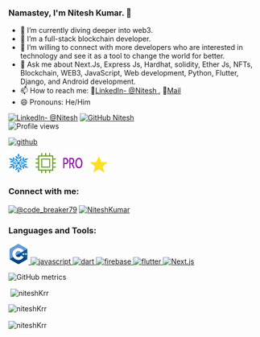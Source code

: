 ### Namastey, I'm Nitesh Kumar. 🙏


- 🔭 I’m currently diving deeper into web3.
- 🌱 I’m a full-stack blockchain developer. 
- 🤔 I’m willing to connect with more developers who are interested in technology and see it as a tool to change the world for better.
- 💬 Ask me about Next.Js, Express Js, Hardhat, solidity, Ether Js, NFTs, Blockchain, WEB3, JavaScript, Web development, Python, Flutter,  Django, and  Android development.
- 📫 How to reach me:  📧[LinkedIn- @Nitesh ](https://www.linkedin.com/in/nitesh-kumar-57b598204/) , 📧[Mail](mailto:nkumar35101@gmail.com)
- 😄 Pronouns: He/Him

 [![LinkedIn- @Nitesh ](https://img.shields.io/badge/-Nitesh-blue?style=flat-square&logo=Linkedin&logoColor=white&link=https://www.linkedin.com/in/nitesh-kumar-57b598204/)](https://www.linkedin.com/in/nitesh-kumar-57b598204/)
[![GitHub Nitesh](https://img.shields.io/github/followers/niteshKrr?label=follow&style=social)](https://github.com/niteshKrr)
<br/> 
![Profile views](https://gpvc.arturio.dev/niteshKrr)  


[<img src='https://cdn.jsdelivr.net/npm/simple-icons@3.0.1/icons/github.svg' alt='github' height='40'>](https://github.com/niteshKrr)  

<a href='https://archiveprogram.github.com/'><img src='https://raw.githubusercontent.com/acervenky/animated-github-badges/master/assets/acbadge.gif' width='40' height='40'></a> <a href='https://docs.github.com/en/developers'><img src='https://raw.githubusercontent.com/acervenky/animated-github-badges/master/assets/devbadge.gif' width='40' height='40'></a> <a href='https://github.com/pricing'><img src='https://raw.githubusercontent.com/acervenky/animated-github-badges/master/assets/pro.gif' width='40' height='40'></a> <a href='https://stars.github.com/'><img src='https://raw.githubusercontent.com/acervenky/animated-github-badges/master/assets/starbadge.gif' width='35' height='35'></a> 


<h3 align="left">Connect with me:</h3>
<p align="left">
<a href="https://twitter.com/nkumar35101" target="blank"><img align="center" src="https://raw.githubusercontent.com/rahuldkjain/github-profile-readme-generator/master/src/images/icons/Social/twitter.svg" alt="@code_breaker79" height="30" width="40" /></a>
<a href="https://www.linkedin.com/in/nitesh-kumar-57b598204/" target="blank"><img align="center" src="https://raw.githubusercontent.com/rahuldkjain/github-profile-readme-generator/master/src/images/icons/Social/linked-in-alt.svg" alt="NiteshKumar" height="30" width="40" /></a>
</p>

<h3 align="left">Languages and Tools:</h3>
<p align="left">   <a href="https://www.w3schools.com/cpp/" target="_blank" rel="noreferrer"> <img src="https://raw.githubusercontent.com/devicons/devicon/master/icons/cplusplus/cplusplus-original.svg" alt="cplusplus" width="40" height="40"/> </a> 
<a href="https://www.javascript.com/" target="_blank" rel="noreferrer"> <img src="https://upload.wikimedia.org/wikipedia/commons/thumb/9/99/Unofficial_JavaScript_logo_2.svg/480px-Unofficial_JavaScript_logo_2.svg.png" alt="javascript" width="40" height="40"/> </a>
<a href="https://dart.dev" target="_blank" rel="noreferrer"> <img src="https://www.vectorlogo.zone/logos/dartlang/dartlang-icon.svg" alt="dart" width="40" height="40"/> </a> <a href="https://firebase.google.com/" target="_blank" rel="noreferrer"> <img src="https://www.vectorlogo.zone/logos/firebase/firebase-icon.svg" alt="firebase" width="40" height="40"/> </a> <a href="https://flutter.dev" target="_blank" rel="noreferrer"> <img src="https://www.vectorlogo.zone/logos/flutterio/flutterio-icon.svg" alt="flutter" width="40" height="40"/> </a> 
<a href="https://nextjs.org/" target="_blank" rel="noreferrer"> <img src="https://seeklogo.com/images/N/next-js-logo-8FCFF51DD2-seeklogo.com.png" alt="Next.js" width="40" height="40"/> </a>


![GitHub metrics](https://metrics.lecoq.io/niteshKrr)  



<p>&nbsp;<img align="center" src="https://github-readme-stats.vercel.app/api?username=niteshKrr&show_icons=true&locale=en" alt="niteshKrr" /></p> 
<!-- <img src="https://github-readme-stats.vercel.app/api?username=niteshKrr&&show_icons=true&title_color=fffff9&icon_color=ffffff&text_color=088000&bg_color=191919"> -->

<p><img src="https://github-readme-stats.vercel.app/api/top-langs?username=niteshKrr&show_icons=true&locale=en&layout=compact" alt="niteshKrr" /></p>



<p><img align="center" src="https://github-readme-streak-stats.herokuapp.com/?user=niteshKrr&" alt="niteshKrr" /></p>


